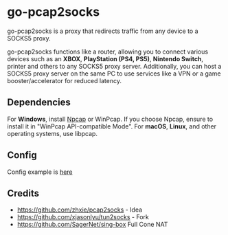 # go-pcap2socks
go-pcap2socks is a proxy that redirects traffic from any device to a SOCKS5 proxy.

go-pcap2socks functions like a router, allowing you to connect various devices such as an  **XBOX**, **PlayStation (PS4, PS5)**, **Nintendo Switch**, printer and others to any SOCKS5 proxy server. Additionally, you can host a SOCKS5 proxy server on the same PC to use services like a VPN or a game booster/accelerator for reduced latency.

## Dependencies
For **Windows**, install [Npcap](http://www.npcap.org/) or WinPcap. If you choose Npcap, ensure to install it in "WinPcap API-compatible Mode". For **macOS**, **Linux**, and other operating systems, use libpcap.

## Config
Config example is [here](https://github.com/DaniilSokolyuk/go-pcap2socks/blob/main/config.json)

## Credits
- https://github.com/zhxie/pcap2socks - Idea
- https://github.com/xjasonlyu/tun2socks - Fork
- https://github.com/SagerNet/sing-box Full Cone NAT
